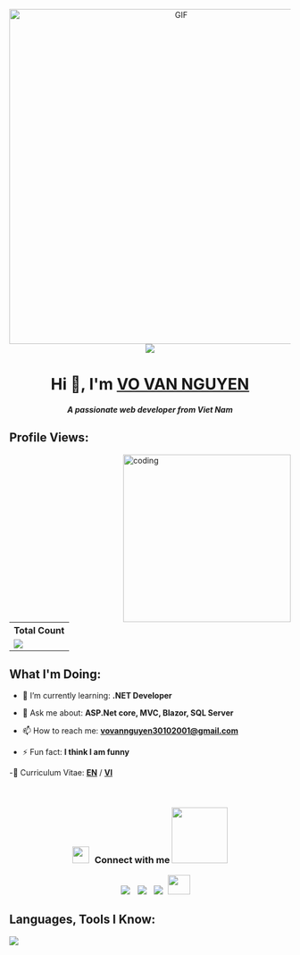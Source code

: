 <p align="center">
	<a target="_blank" align="center">
  <img margin-top="700" height="600" alt="GIF" src="https://media.giphy.com/media/SWoSkN6DxTszqIKEqv/giphy.gif">
</a>
<br/>
    <img
        align="center"
        src="https://readme-typing-svg.demolab.com?font=Fira+Code&pause=1000&color=42F3F7FF&width=435&lines=1years+of+coding+experience;Code+is+my+life&center=true&width=700&height=45&vCenter=true&pause=1000&size=25"
    />

</p>

<h1 align="center">Hi 👋, I'm <a href="https://github.com/vannguyen3010">VO VAN NGUYEN</a></h1>
<h5 align="center">A passionate web developer from Viet Nam</h5>

## Profile Views:

<img align="right" width="300" src="./assets/computer.gif" alt="coding" />

<table>
    <tr>
        <th>Total Count</th>
    </tr>
    <tr>
        <td>
            <a href="https://github.com/vannguyen3010"> <img src="https://komarev.com/ghpvc/?username=nguyenthihuynhnhi&style=for-the-badge&color=blue" /> </a>
        </td>
    </tr>
</table>

## What I'm Doing:

- 🌱 I’m currently learning: **.NET Developer**

- 💬 Ask me about: **ASP.Net core, MVC, Blazor, SQL Server**

-  📫 How to reach me: **vovannguyen30102001@gmail.com**

- ⚡ Fun fact: **I think I am funny**

-📄 Curriculum Vitae: **<a href="https://drive.google.com/file/d/1R_v3dM315TybatIii5jMN_ZjWlSzyfEE/view?usp=sharing" target="blank">EN</a>** / **<a href="https://drive.google.com/file/d/1Jqn3Uc4a4RMoEMJzdhpj6d5TeG5rrp8t/view?usp=sharing" target="blank">VI</a>**

<br/>
<h3 align="center" > <img src="https://media.giphy.com/media/iY8CRBdQXODJSCERIr/giphy.gif" width="30" height="30" style="margin-right: 10px;">Connect with me <img src='https://raw.githubusercontent.com/ShahriarShafin/ShahriarShafin/main/Assets/handshake.gif' width="100px"> </h3>

<p align="center">

 <div align="center"  class="icons-social" style="margin-left: 10px;">
        <a style="margin-left: 10px;"  target="_blank" href="https://www.linkedin.com/in/v%C3%B5-v%C4%83n-nguy%C3%AAn-9a55a924a/">
			<img src="https://img.icons8.com/doodle/40/000000/linkedin--v2.png"></a>
        <a style="margin-left: 10px;" target="_blank" href="https://github.com/vannguyen3010">
		<img src="https://img.icons8.com/doodle/40/000000/github--v1.png"></a>
        <a style="margin-left: 10px;" target="_blank" href="https://www.instagram.com/vannguyen30.10/">
			<img src="https://img.icons8.com/doodle/40/000000/instagram-new--v2.png"></a>
		<a style="margin-left: 5px;" target="_blank" href="https://www.facebook.com/NguyenDev.3010/">
					<img src="https://raw.githubusercontent.com/rahuldkjain/github-profile-readme-generator/master/src/images/icons/Social/facebook.svg" height="35"
            width="40" ></a>
      </div>

</p>


## Languages, Tools I Know:

<p align="left">
    <img
        src="https://skillicons.dev/icons?i=cs,dotnet,js,tailwind,bootstrap,postman,figma,github,git,photoshop,sass,css,html,discord"
    />
</p>


